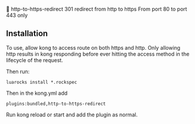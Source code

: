 🦍 http-to-https-redirect
301 redirect from http to https
From port 80 to port 443 only

## Installation
To use, allow kong to access route on both https and http. Only allowing http results in kong responding before ever hitting the access method in the lifecycle of the request.

Then run:
```
luarocks install *.rockspec
```

Then in the kong.yml add 

```
plugins:bundled,http-to-https-redirect
```

Run kong reload or start and add the plugin as normal.

